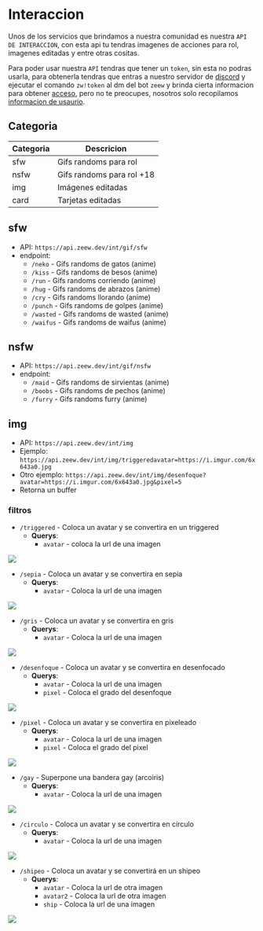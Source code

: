 # Interaccion

Unos de los servicios que brindamos a nuestra comunidad es nuestra `API DE INTERACCION`, con esta api
tu tendras imagenes de acciones para rol, imagenes editadas y entre otras cositas.

Para poder usar nuestra `API` tendras que tener un `token`, sin esta no podras usarla, para obtenerla
tendras que entras a nuestro servidor de [discord](https://zeew.dev/discord) y ejecutar el comando
`zw!token` al dm del bot `zeew` y brinda cierta informacion para obtener [acceso](https://docs.zeew.dev/init/information/tos.html#acceso),
pero no te preocupes, nosotros solo recopilamos [informacion de usaurio](https://docs.zeew.dev/init/information/tos.html#datos).

## Categoria

| Categoria | Descricion                |
| --------- | ------------------------- |
| sfw       | Gifs randoms para rol     |
| nsfw      | Gifs randoms para rol +18 |
| img       | Imágenes editadas         |
| card      | Tarjetas editadas         |

## sfw

* API: `https://api.zeew.dev/int/gif/sfw`
* endpoint:
  * `/neko` - Gifs randoms de gatos (anime)
  * `/kiss` - Gifs randoms de besos (anime)
  * `/run` - Gifs randoms corriendo (anime)
  * `/hug` - Gifs randoms de abrazos (anime)
  * `/cry` - Gifs randoms llorando (anime)
  * `/punch` - Gifs randoms de golpes (anime)
  * `/wasted` - Gifs randoms de wasted (anime)
  * `/waifus` - Gifs randoms de waifus (anime)

## nsfw

* API: `https://api.zeew.dev/int/gif/nsfw`
* endpoint:
  * `/maid` - Gifs randoms de sirvientas (anime)
  * `/boobs` - Gifs randoms de pechos (anime)
  * `/furry` - Gifs randoms furry (anime)

## img

* API: `https://api.zeew.dev/int/img`
* Ejemplo: `https://api.zeew.dev/int/img/triggeredavatar=https://i.imgur.com/6x643a0.jpg`
* Otro ejemplo: `https://api.zeew.dev/int/img/desenfoque?avatar=https://i.imgur.com/6x643a0.jpg&pixel=5`
* Retorna un buffer

### filtros

* `/triggered` - Coloca un avatar y se convertira en un triggered
  * **Querys**:
    * `avatar` - coloca la url de una imagen

![](https://cdn.discordapp.com/attachments/686222778504052846/958573913284182037/triggered.gif)

* `/sepia` - Coloca un avatar y se convertira en sepia
  * **Querys**:
    * `avatar` - Coloca la url de una imagen

![](https://cdn.discordapp.com/attachments/686222778504052846/958574236136538112/sepia.png)

* `/gris` - Coloca un avatar y se convertira en gris
  * **Querys**:
    * `avatar` - Coloca la url de una imagen

![](https://cdn.discordapp.com/attachments/686222778504052846/958574377883017216/gris.png)

* `/desenfoque` - Coloca un avatar y se convertira en desenfocado
  * **Querys**:
    * `avatar` - Coloca la url de una imagen
    * `pixel` - Coloca el grado del desenfoque

![](https://cdn.discordapp.com/attachments/686222778504052846/958574603771473950/desenfocado.png)

* `/pixel` - Coloca un avatar y se convertira en pixeleado
  * **Querys**:
    * `avatar` - Coloca la url de una imagen
    * `pixel` - Coloca el grado del pixel

![](https://cdn.discordapp.com/attachments/686222778504052846/958574817731289138/pixel.png)


* `/gay` - Superpone una bandera gay (arcoiris)
  * **Querys**:
    * `avatar` - Coloca la url de una imagen

![](https://cdn.discordapp.com/attachments/686222778504052846/958574887616786482/gay.png)

* `/circulo` - Coloca un avatar y se convertira en círculo
  * **Querys**:
    * `avatar` - Coloca la url de una imagen

![](https://cdn.discordapp.com/attachments/686222778504052846/958574990368833536/triggered.gif)

* `/shipeo` - Coloca un avatar y se convertirá en un shipeo
  * **Querys**:
    * `avatar` - Coloca la url de otra imagen
    * `avatar2` - Coloca la url de otra imagen
    * `ship` - Coloca la url de una imagen

![](https://cdn.discordapp.com/attachments/686222778504052846/958575213635846184/imginvertida.png)
